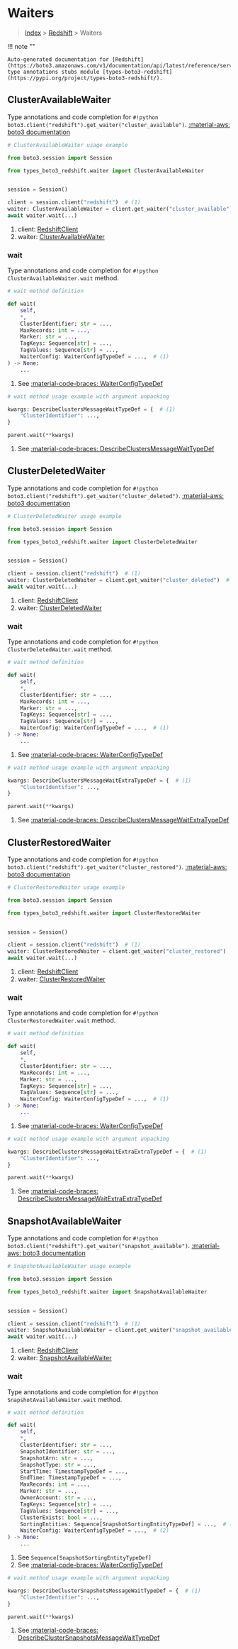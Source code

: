 # Waiters

> [Index](../README.md) > [Redshift](./README.md) > Waiters

!!! note ""

    Auto-generated documentation for [Redshift](https://boto3.amazonaws.com/v1/documentation/api/latest/reference/services/redshift.html#redshift)
    type annotations stubs module [types-boto3-redshift](https://pypi.org/project/types-boto3-redshift/).

## ClusterAvailableWaiter

Type annotations and code completion for `#!python boto3.client("redshift").get_waiter("cluster_available")`.
[:material-aws: boto3 documentation](https://boto3.amazonaws.com/v1/documentation/api/latest/reference/services/redshift/waiter/ClusterAvailable.html#Redshift.Waiter.ClusterAvailable)

```python
# ClusterAvailableWaiter usage example

from boto3.session import Session

from types_boto3_redshift.waiter import ClusterAvailableWaiter


session = Session()

client = session.client("redshift")  # (1)
waiter: ClusterAvailableWaiter = client.get_waiter("cluster_available")  # (2)
await waiter.wait(...)
```

1. client: [RedshiftClient](./client.md)
2. waiter: [ClusterAvailableWaiter](./waiters.md#clusteravailablewaiter)


### wait

Type annotations and code completion for `#!python ClusterAvailableWaiter.wait` method.

```python
# wait method definition

def wait(
    self,
    *,
    ClusterIdentifier: str = ...,
    MaxRecords: int = ...,
    Marker: str = ...,
    TagKeys: Sequence[str] = ...,
    TagValues: Sequence[str] = ...,
    WaiterConfig: WaiterConfigTypeDef = ...,  # (1)
) -> None:
    ...
```

1. See [:material-code-braces: WaiterConfigTypeDef](./type_defs.md#waiterconfigtypedef)


```python
# wait method usage example with argument unpacking

kwargs: DescribeClustersMessageWaitTypeDef = {  # (1)
    "ClusterIdentifier": ...,
}

parent.wait(**kwargs)
```

1. See [:material-code-braces: DescribeClustersMessageWaitTypeDef](./type_defs.md#describeclustersmessagewaittypedef)
## ClusterDeletedWaiter

Type annotations and code completion for `#!python boto3.client("redshift").get_waiter("cluster_deleted")`.
[:material-aws: boto3 documentation](https://boto3.amazonaws.com/v1/documentation/api/latest/reference/services/redshift/waiter/ClusterDeleted.html#Redshift.Waiter.ClusterDeleted)

```python
# ClusterDeletedWaiter usage example

from boto3.session import Session

from types_boto3_redshift.waiter import ClusterDeletedWaiter


session = Session()

client = session.client("redshift")  # (1)
waiter: ClusterDeletedWaiter = client.get_waiter("cluster_deleted")  # (2)
await waiter.wait(...)
```

1. client: [RedshiftClient](./client.md)
2. waiter: [ClusterDeletedWaiter](./waiters.md#clusterdeletedwaiter)


### wait

Type annotations and code completion for `#!python ClusterDeletedWaiter.wait` method.

```python
# wait method definition

def wait(
    self,
    *,
    ClusterIdentifier: str = ...,
    MaxRecords: int = ...,
    Marker: str = ...,
    TagKeys: Sequence[str] = ...,
    TagValues: Sequence[str] = ...,
    WaiterConfig: WaiterConfigTypeDef = ...,  # (1)
) -> None:
    ...
```

1. See [:material-code-braces: WaiterConfigTypeDef](./type_defs.md#waiterconfigtypedef)


```python
# wait method usage example with argument unpacking

kwargs: DescribeClustersMessageWaitExtraTypeDef = {  # (1)
    "ClusterIdentifier": ...,
}

parent.wait(**kwargs)
```

1. See [:material-code-braces: DescribeClustersMessageWaitExtraTypeDef](./type_defs.md#describeclustersmessagewaitextratypedef)
## ClusterRestoredWaiter

Type annotations and code completion for `#!python boto3.client("redshift").get_waiter("cluster_restored")`.
[:material-aws: boto3 documentation](https://boto3.amazonaws.com/v1/documentation/api/latest/reference/services/redshift/waiter/ClusterRestored.html#Redshift.Waiter.ClusterRestored)

```python
# ClusterRestoredWaiter usage example

from boto3.session import Session

from types_boto3_redshift.waiter import ClusterRestoredWaiter


session = Session()

client = session.client("redshift")  # (1)
waiter: ClusterRestoredWaiter = client.get_waiter("cluster_restored")  # (2)
await waiter.wait(...)
```

1. client: [RedshiftClient](./client.md)
2. waiter: [ClusterRestoredWaiter](./waiters.md#clusterrestoredwaiter)


### wait

Type annotations and code completion for `#!python ClusterRestoredWaiter.wait` method.

```python
# wait method definition

def wait(
    self,
    *,
    ClusterIdentifier: str = ...,
    MaxRecords: int = ...,
    Marker: str = ...,
    TagKeys: Sequence[str] = ...,
    TagValues: Sequence[str] = ...,
    WaiterConfig: WaiterConfigTypeDef = ...,  # (1)
) -> None:
    ...
```

1. See [:material-code-braces: WaiterConfigTypeDef](./type_defs.md#waiterconfigtypedef)


```python
# wait method usage example with argument unpacking

kwargs: DescribeClustersMessageWaitExtraExtraTypeDef = {  # (1)
    "ClusterIdentifier": ...,
}

parent.wait(**kwargs)
```

1. See [:material-code-braces: DescribeClustersMessageWaitExtraExtraTypeDef](./type_defs.md#describeclustersmessagewaitextraextratypedef)
## SnapshotAvailableWaiter

Type annotations and code completion for `#!python boto3.client("redshift").get_waiter("snapshot_available")`.
[:material-aws: boto3 documentation](https://boto3.amazonaws.com/v1/documentation/api/latest/reference/services/redshift/waiter/SnapshotAvailable.html#Redshift.Waiter.SnapshotAvailable)

```python
# SnapshotAvailableWaiter usage example

from boto3.session import Session

from types_boto3_redshift.waiter import SnapshotAvailableWaiter


session = Session()

client = session.client("redshift")  # (1)
waiter: SnapshotAvailableWaiter = client.get_waiter("snapshot_available")  # (2)
await waiter.wait(...)
```

1. client: [RedshiftClient](./client.md)
2. waiter: [SnapshotAvailableWaiter](./waiters.md#snapshotavailablewaiter)


### wait

Type annotations and code completion for `#!python SnapshotAvailableWaiter.wait` method.

```python
# wait method definition

def wait(
    self,
    *,
    ClusterIdentifier: str = ...,
    SnapshotIdentifier: str = ...,
    SnapshotArn: str = ...,
    SnapshotType: str = ...,
    StartTime: TimestampTypeDef = ...,
    EndTime: TimestampTypeDef = ...,
    MaxRecords: int = ...,
    Marker: str = ...,
    OwnerAccount: str = ...,
    TagKeys: Sequence[str] = ...,
    TagValues: Sequence[str] = ...,
    ClusterExists: bool = ...,
    SortingEntities: Sequence[SnapshotSortingEntityTypeDef] = ...,  # (1)
    WaiterConfig: WaiterConfigTypeDef = ...,  # (2)
) -> None:
    ...
```

1. See `Sequence[SnapshotSortingEntityTypeDef]`
2. See [:material-code-braces: WaiterConfigTypeDef](./type_defs.md#waiterconfigtypedef)


```python
# wait method usage example with argument unpacking

kwargs: DescribeClusterSnapshotsMessageWaitTypeDef = {  # (1)
    "ClusterIdentifier": ...,
}

parent.wait(**kwargs)
```

1. See [:material-code-braces: DescribeClusterSnapshotsMessageWaitTypeDef](./type_defs.md#describeclustersnapshotsmessagewaittypedef)
